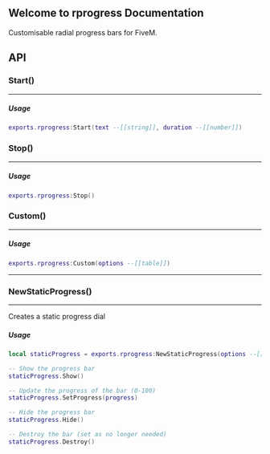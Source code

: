 ## Welcome to rprogress Documentation

Customisable radial progress bars for FiveM.

## API

### Start()
---
##### Usage
```lua
exports.rprogress:Start(text --[[string]], duration --[[number]])
```

### Stop()
---
##### Usage
```lua
exports.rprogress:Stop()
```

### Custom()
---
##### Usage
```lua
exports.rprogress:Custom(options --[[table]])
```
---
### NewStaticProgress()
---
Creates a static progress dial

##### Usage
```lua
local staticProgress = exports.rprogress:NewStaticProgress(options --[[table]])

-- Show the progress bar
staticProgress.Show()

-- Update the progress of the bar (0-100)
staticProgress.SetProgress(progress)

-- Hide the progress bar
staticProgress.Hide()

-- Destroy the bar (set as no longer needed)
staticProgress.Destroy()
```